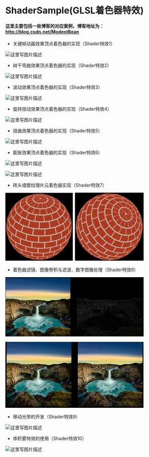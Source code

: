 # ShaderSample(GLSL着色器特效)

#### 这里主要包括一些博客的对应案例，博客地址为：<http://blog.csdn.net/ModestBean>

- 关键帧动画效果顶点着色器的实现（Shader特效1）

![这里写图片描述](http://img.blog.csdn.net/20180124155639712)

- 树干弯曲效果顶点着色器的实现（Shader特效2）

![这里写图片描述](http://img.blog.csdn.net/20180124151513475?)

- 波动效果顶点着色器的实现（Shader特效3）

![这里写图片描述](http://img.blog.csdn.net/20180123162750606?)

- 旋转扭动效果顶点着色器的实现（Shader特效4）

![这里写图片描述](http://img.blog.csdn.net/20180123155915367?)

- 扭曲效果顶点着色器的实现（Shader特效5）

![这里写图片描述](http://img.blog.csdn.net/20180126130844918)

- 膨胀效果顶点着色器的实现（Shader特效6）

![这里写图片描述](http://img.blog.csdn.net/20180126133427319?)

![这里写图片描述](http://img.blog.csdn.net/20180126133438376?)

- 砖头墙壁纹理片元着色器实现（Shader特效7）

![这里写图片描述](./result/zhuan.png)

- 着色器滤镜、图像卷积与滤波、数字图像处理（Shader特效8）

![这里写图片描述](./result/shu1.png)

![这里写图片描述](./result/shu2.png)

- 移动光带的开发（Shader特效9）

![这里写图片描述](http://img.blog.csdn.net/20180202170204028?t)

- 体积雾特效的使用（Shader特效10）

![这里写图片描述](http://img.blog.csdn.net/20180204103524382)

